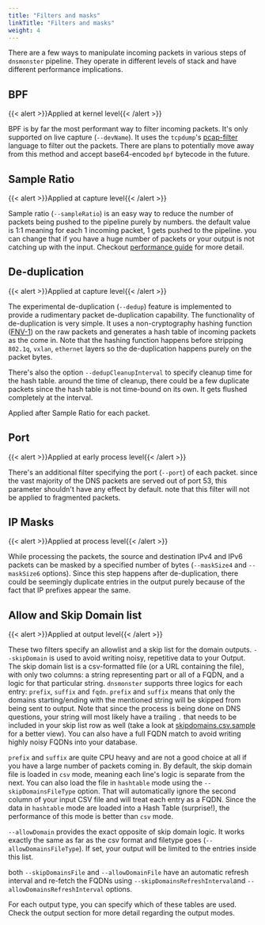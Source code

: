 ```yaml
---
title: "Filters and masks"
linkTitle: "Filters and masks"
weight: 4
---
```


There are a few ways to manipulate incoming packets in various steps of `dnsmonster` pipeline. They operate in different levels of stack and have different performance implications.

## BPF
{{< alert >}}Applied at kernel level{{< /alert >}} 

BPF is by far the most performant way to filter incoming packets. It's only supported on live capture (`--devName`). It uses the `tcpdump`'s [pcap-filter](https://www.tcpdump.org/manpages/pcap-filter.7.html) language to filter out the packets. There are plans to potentially move away from this method and accept base64-encoded `bpf` bytecode in the future. 

## Sample Ratio
{{< alert >}}Applied at capture level{{< /alert >}} 

Sample ratio (`--sampleRatio`) is an easy way to reduce the number of packets being pushed to the pipeline purely by numbers. the default value is 1:1 meaning for each 1 incoming packet, 1 gets pushed to the pipeline. you can change that if you have a huge number of packets or your output is not catching up with the input. Checkout [performance guide](../../configuration/performance#sampling-and-bpf-based-split-of-traffic) for more detail. 


## De-duplication

{{< alert >}}Applied at capture level{{< /alert >}} 

The experimental de-duplication (`--dedup`) feature is implemented to provide a rudimentary packet de-duplication capability. The functionality of de-duplication is very simple. It uses a non-cryptography hashing function ([FNV-1](https://en.wikipedia.org/wiki/Fowler%E2%80%93Noll%E2%80%93Vo_hash_function)) on the raw packets and generates a hash table of incoming packets as the come in. Note that the hashing function happens before stripping `802.1q`, `vxlan`, `ethernet` layers so the de-duplication happens purely on the packet bytes. 

There's also the option `--dedupCleanupInterval` to specify cleanup time for the hash table. around the time of cleanup, there could be a few duplicate packets since the hash table is not time-bound on its own. It gets flushed completely at the interval. 

Applied after Sample Ratio for each packet.

## Port
{{< alert >}}Applied at early process level{{< /alert >}} 

There's an additional filter specifying the port (`--port`) of each packet. since the vast majority of the DNS packets are served out of port 53, this parameter shouldn't have any effect by default. note that this filter will not be applied to fragmented packets.

## IP Masks
{{< alert >}}Applied at process level{{< /alert >}} 

While processing the packets, the source and destination IPv4 and IPv6 packets can be masked by a specified number of bytes (`--maskSize4` and `--maskSize6` options). Since this step happens after de-duplication, there could be seemingly duplicate entries in the output purely because of the fact that IP prefixes appear the same.   

## Allow and Skip Domain list
{{< alert >}}Applied at output level{{< /alert >}} 

These two filters specify an allowlist and a skip list for the domain outputs. `--skipDomain` is used to avoid writing noisy, repetitive data to your Output. The skip domain list is a csv-formatted file (or a URL containing the file), with only two columns: a string representing part or all of a FQDN, and a logic for that particular string. `dnsmonster` supports three logics for each entry: `prefix`, `suffix` and `fqdn`. `prefix` and `suffix` means that only the domains starting/ending with the mentioned string will be skipped from being sent to output. Note that since the process is being done on DNS questions, your string will most likely have a trailing `.` that needs to be included in your skip list row as well (take a look at [skipdomains.csv.sample](skipdomains.csv.sample) for a better view). You can also have a full FQDN match to avoid writing highly noisy FQDNs into your database.

`prefix` and `suffix` are quite CPU heavy and are not a good choice at all if you have a large number of packets coming in. By default, the skip domain file is loaded in `csv` mode, meaning each line's logic is separate from the next. You can also load the file in `hashtable` mode using the `--skipDomainsFileType` option. That will automatically ignore the second column of your input CSV file and will treat each entry as a FQDN. Since the data in `hashtable` mode are loaded into a Hash Table (surprise!), the performance of this mode is better than `csv` mode. 

`--allowDomain` provides the exact opposite of skip domain logic. It works exactly the same as far as the csv format and filetype goes (`--allowDomainsFileType`). If set, your output will be limited to the entries inside this list. 

both `--skipDomainsFile` and `--allowDomainFile` have an automatic refresh interval and re-fetch the FQDNs using `--skipDomainsRefreshInterval`and `--allowDomainsRefreshInterval` options.

For each output type, you can specify which of these tables are used. Check the output section for more detail regarding the output modes. 